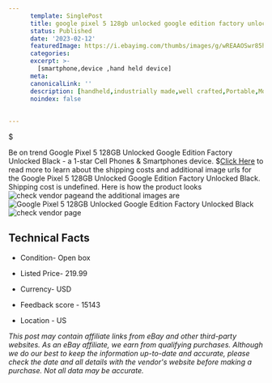 ```yaml
---
      template: SinglePost
      title: google pixel 5 128gb unlocked google edition factory unlocked black
      status: Published
      date: '2023-02-12'
      featuredImage: https://i.ebayimg.com/thumbs/images/g/wREAAOSwr85hzhN3/s-l225.jpg
      categories: 
      excerpt: >-
        [smartphone,device ,hand held device]
      meta:
      canonicalLink: ''
      description: [handheld,industrially made,well crafted,Portable,Mobile,Compact,Convenient,Lightweight,Maneuverable,Man-portable,Miniature,Carriable,Hand-held,Light,Holdable,Transportable,Mobile device,Pocket-sized,On-the-go,Wireless,Cordless,Compact size,Convenient size, smartphone,device ,hand held device]
      noindex: false
      
        
---
```

$

Be on trend Google Pixel 5 128GB Unlocked Google Edition Factory Unlocked Black - a 1-star Cell Phones & Smartphones device.
$[Click Here](https://www.ebay.com/itm/324968893087?hash=item4ba9a7ca9f%3Ag%3AwREAAOSwr85hzhN3&amdata=enc%3AAQAHAAAA4PUozUFST%2FFNQfyv5fAfmwqWojvO3Yq4vi%2BPLvB%2Fdkdayh%2Fof9YgdCvrR727V1ewXbNH%2B6cEdCK5NSzFw357dyGushyqD398eInTmXvcA5oEnUjuK6dgZRPN2R%2F8a%2BUVb%2B6AQ64B8Avu5Y%2FJAvXCGQs3t2UT1I6dRVd3YetLPBKJDu6iEPtm8uzsJUsDHStD%2BkPRpntW2oYxdtvQYCMR7JPpNnRYWLB9r8TOKeXV49LMVRHYW82Lk1mkGienjnIrzpj2YK56RCyxVcE0x0EigkdVh7hwvRhh02hRctBa6UxL&mkevt=1&mkcid=1&mkrid=711-53200-19255-0&campid=%253CePNCampaignId%253E&customid=%253CreferenceId%253E&toolid=10049) to read more to learn about the shipping costs and additional image urls for the Google Pixel 5 128GB Unlocked Google Edition Factory Unlocked Black. Shipping cost is undefined. Here is how the product looks ![check vendor page](https://i.ebayimg.com/thumbs/images/g/wREAAOSwr85hzhN3/s-l225.jpg)and the additional images are![Google Pixel 5 128GB Unlocked Google Edition Factory Unlocked Black](https://i.ebayimg.com/images/g/wREAAOSwr85hzhN3/s-l1600.jpg)![check vendor page]()



 ## Technical Facts 



     
      

 - Condition- Open box 


      

 - Listed Price- 219.99 


      

 - Currency- USD 


      

 - Feedback score - 15143 


      

 - Location - US 


      
      

 *_This post may contain affiliate links from eBay and other third-party websites. As an eBay affiliate, we earn from qualifying purchases. Although we do our best to keep the information up-to-date and accurate, please check the date and all details with the vendor's website before making a purchase. Not all data may be accurate._*






